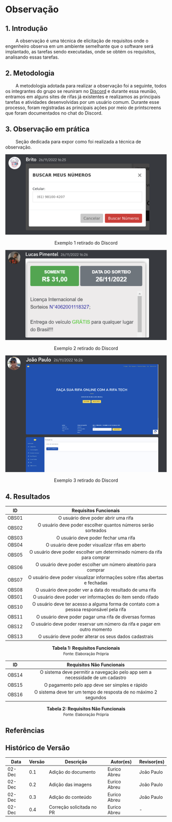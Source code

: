 # Observação

## 1. Introdução

&emsp;&emsp; A observação é uma técnica de elicitação de requisitos onde o engenheiro observa em um ambiente semelhante que o software será implantado, as tarefas sendo executadas, onde se obtém os requisitos, analisando essas tarefas.

## 2. Metodologia

&emsp;&emsp; A metodologia adotada para realizar a observação foi a seguinte, todos os integrantes do grupo se reuniram no [Discord](Base/metodologiasAdotadas.md) e durante essa reunião, entramos em alguns sites de rifas já existentes e realizamos as principais tarefas e atividades desenvolvidas por um usuário comum. Durante esse processo, foram registradas as principais ações por meio de printscreens que foram documentados no chat do Discord.

## 3. Observação em prática

&emsp;&emsp; Seção dedicada para expor como foi realizada a técnica de observação.

<center>

![Imagem](/docs/assets/observacao1.png)

Exemplo 1 retirado do Discord

</center>

<center>

![Imagem](/docs/assets/observacao2.png)

Exemplo 2 retirado do Discord

</center>

<center>

![Imagem](/docs/assets/observacao3.png)

Exemplo 3 retirado do Discord

</center>

## 4. Resultados

|  ID   |                                 Requisitos Funcionais                                  |
| :---: | :------------------------------------------------------------------------------------: |
| OBS01 |                          O usuário deve poder abrir uma rifa                           |
| OBS02 |             O usuário deve poder escolher quantos números serão sorteados              |
| OBS03 |                          O usuário deve poder fechar uma rifa                          |
| OBS04 |                    O usuário deve poder visualizar rifas em aberto                     |
| OBS05 |        O usuário deve poder escolher um determinado número da rifa para comprar        |
| OBS06 |             O usuário deve poder escolher um número aleatório para comprar             |
| OBS07 |       O usuário deve poder visualizar informações sobre rifas abertas e fechadas       |
| OBS08 |                O usuário deve poder ver a data do resultado de uma rifa                |
| OBS01 |               O usuário deve poder ver informações do item sendo rifado                |
| OBS10 | O usuário deve ter acesso a alguma forma de contato com a pessoa responsável pela rifa |
| OBS11 |                 O usuário deve poder pagar uma rifa de diversas formas                 |
| OBS12 |        O usuário deve poder reservar um número da rifa e pagar em outro momento        |
| OBS13 |                 O usuário deve poder alterar os seus dados cadastrais                  |

<figcaption align='center'>
    <b>Tabela 1: Requisitos Funcionais  </b>
    <br><small> Fonte: Elaboração Própria </small>
</figcaption>

|  ID   |                           Requisitos Não Funcionais                           |
| :---: | :---------------------------------------------------------------------------: |
| OBS14 | O sistema deve permitir a navegação pelo app sem a necessidade de um cadastro |
| OBS15 |                O pagamento pelo app deve ser simples e rápido                 |
| OBS16 |        O sistema deve ter um tempo de resposta de no máximo 2 segundos        |

<figcaption align='center'>
    <b>Tabela 2: Requisitos Não Funcionais  </b>
    <br><small> Fonte: Elaboração Própria </small>
</figcaption>

## Referências

## Histórico de Versão

| Data   | Versão | Descrição                 | Autor(es)    | Revisor(es) |
| ------ | ------ | ------------------------- | ------------ | ----------- |
| 02-Dec | 0.1    | Adição do documento       | Eurico Abreu | João Paulo  |
| 02-Dec | 0.2    | Adição das imagens        | Eurico Abreu | João Paulo  |
| 02-Dec | 0.3    | Adição do conteúdo        | Eurico Abreu | João Paulo  |
| 02-Dec | 0.4    | Correção solicitada no PR | Eurico Abreu | -           |
